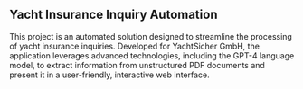 ## Yacht Insurance Inquiry Automation
This project is an automated solution designed to streamline the processing of yacht insurance inquiries. Developed for YachtSicher GmbH, the application leverages advanced technologies, including the GPT-4 language model, to extract information from unstructured PDF documents and present it in a user-friendly, interactive web interface.
